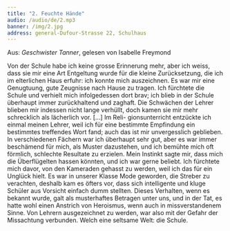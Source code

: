 ```yaml
---
title: "2. Feuchte Hände"
audio: /audio/de/2.mp3
banner: /img/2.jpg
address: general-Dufour-Strasse 22, Schulhaus
---
```


Aus: *Geschwister Tanner*, gelesen von Isabelle Freymond

Von der Schule habe ich keine grosse Erinnerung mehr,
aber ich weiss, dass sie mir eine Art Entgeltung wurde für die
kleine Zurücksetzung, die ich im elterlichen Haus erfuhr: ich
konnte mich auszeichnen. Es war mir eine Genugtuung, gute
Zeugnisse nach Hause zu tragen. Ich fürchtete die Schule und
verhielt mich infolgedessen dort brav; ich blieb in der Schule
überhaupt immer zurückhaltend und zaghaft. Die Schwächen
der Lehrer blieben mir indessen nicht lange verhüllt, doch kamen 
sie mir mehr schrecklich als lächerlich vor. [...] Im Reli-
gionsunterricht entzückte ich einmal meinen Lehrer, weil ich
für eine bestimmte Empfindung ein bestimmtes treffendes Wort
fand; auch das ist mir unvergesslich geblieben. In verschiedenen 
Fächern war ich überhaupt sehr gut, aber es war immer
beschämend für mich, als Muster dazustehen, und ich bemühte 
mich oft förmlich, schlechte Resultate zu erzielen. Mein Instinkt 
sagte mir, dass mich die Überflügelten hassen könnten,
und ich war gerne beliebt. Ich fürchtete mich davor, von den
Kameraden gehasst zu werden, weil ich das für ein Unglück
hielt. Es war in unserer Klasse Mode geworden, die Streber zu
verachten, deshalb kam es öfters vor, dass sich intelligente und
kluge Schüler aus Vorsicht einfach dumm stellten. Dieses Verhalten, 
wenn es bekannt wurde, galt als musterhaftes Betragen
unter uns, und in der Tat, es hatte wohl einen Anstrich von Heroismus, 
wenn auch in missverstandenem Sinne. Von Lehrern
ausgezeichnet zu werden, war also mit der Gefahr der Missachtung 
verbunden. Welch eine seltsame Welt: die Schule.